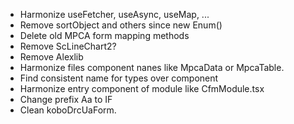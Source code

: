 - Harmonize useFetcher, useAsync, useMap, ...
- Remove sortObject and others since new Enum()
- Delete old MPCA form mapping methods
- Remove ScLineChart2?
- Remove Alexlib
- Harmonize files component nanes like MpcaData or MpcaTable.
- Find consistent name for types over component
- Harmonize entry component of module like CfmModule.tsx
- Change prefix Aa to IF
- Clean koboDrcUaForm. 